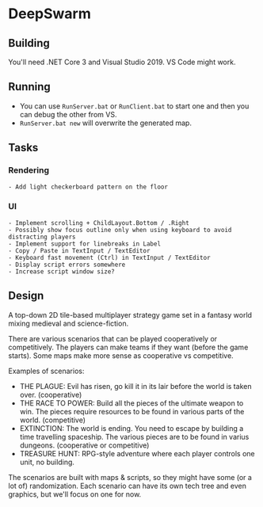 # DeepSwarm

## Building

You'll need .NET Core 3 and Visual Studio 2019. VS Code might work.

## Running

 * You can use `RunServer.bat` or `RunClient.bat` to start one and then you can debug the other from VS.
 * `RunServer.bat new` will overwrite the generated map.

## Tasks

### Rendering

    - Add light checkerboard pattern on the floor

### UI

    - Implement scrolling + ChildLayout.Bottom / .Right
    - Possibly show focus outline only when using keyboard to avoid distracting players
    - Implement support for linebreaks in Label
    - Copy / Paste in TextInput / TextEditor
    - Keyboard fast movement (Ctrl) in TextInput / TextEditor
    - Display script errors somewhere
    - Increase script window size?

## Design

A top-down 2D tile-based multiplayer strategy game set in a fantasy world mixing medieval and science-fiction.

There are various scenarios that can be played cooperatively or competitively. The players can make teams if they want (before the game starts). Some maps make more sense as cooperative vs competitive.

Examples of scenarios:

  * THE PLAGUE: Evil has risen, go kill it in its lair before the world is taken over. (cooperative)
  * THE RACE TO POWER: Build all the pieces of the ultimate weapon to win. The pieces require resources to be found in various parts of the world. (competitive)
  * EXTINCTION: The world is ending. You need to escape by building a time travelling spaceship. The various pieces are to be found in varius dungeons. (cooperative or competitive)
  * TREASURE HUNT: RPG-style adventure where each player controls one unit, no building.

The scenarios are built with maps & scripts, so they might have some (or a lot of) randomization.
Each scenario can have its own tech tree and even graphics, but we'll focus on one for now.
